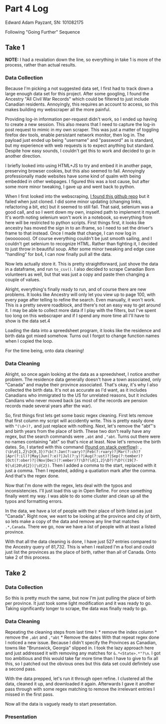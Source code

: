 # Part 4 Log

Edward Adam Payzant, 
SN: 101082175

Following "Going Further" Sequence

## Take 1

**NOTE:** I had a revalation down the line, so everything in take 1 is more of the process, rather than actual results.

### Data Collection

Because I'm picking a not suggested data set, I first had to track down a large enough data set for this project.
After some googling, I found the Ancestry "All Civil War Records" which could be filtered to just include Canadian residents.
Annoyingly, this requires an account to access, so this makes building my webscraper all the more painful.

Providing log-in information per-request didn't work, so I ended up having to create a new session.
This also means that I need to capture the log-in post request to mimic in my own scraper.
This was just a matter of toggling firefox dev tools, enable persistant network monitor, then log in.
The payload just ended up being "username" and "password" as is standard, but my experience with web requests is to expect anything but standard.
Despite how easy sounds, I couldn't get this to work and decided to go in another direction.

I briefly looked into using HTML+JS to try and embed it in another page, preserving browser cookies, but this also seemed to fail.
Annoyingly professionally made websites have some kind of qualm with being embedded in other webpages.
I figured this was a lost cause, but after some more minor tweaking, I gave up and went back to python.

When I first looked into the webscraping, [I found this github repo](https://github.com/mjhea0/ancestry-scraper) but it failed when just cloned.
I did some minor updating (changing links, refactoring a bit, etc) but it seemed to still fail.
That said, selenium was a good call, and so I went down my own, inspired path to implement it myself.
It's worth noting selenium won't work in a notebook, so everything from here will be restricted to python scripts.
First things first, it looks like ancestry has moved the sign in to an iframe, so I need to set the driver's frame to that instead.
Once I made that change, I can now log in (wooooooo).
Of course everything couldn't be just smooth sailing, and I couldn't get selenium to recognize HTML.
Rather than fighting it, I decided to just throw in beautiful soup.
After some minor tweaking and edge case "handling" for bs4, I can now finally pull all the data.

Now lets actually store it.
This is pretty straightforward, just shove the data in a dataframe, and run `to_csv()`.
I also decided to scrape Canadian Born volunteers as well, but that was just a copy and paste then changing a couple of values.

Alright, everything's finally ready to run, and of course there are new problems.
It looks like Ancestry will only let you view up to page 100, with every page after telling to refine the search.
Even manually, it won't work.
This is a pretty severe roadblock, and there's not an easy way to get around it.
I may be able to collect more data if I play with the filters, but I've spent too long on this webscraper and if I spend any more time all I'll have to show is the data set.4

Loading the data into a spreedsheet program, it looks like the residence and birth data got mixed somehow.
Turns out I forgot to change function names when I copied the loop.

For the time being, onto data cleaning!

### Data Cleaning

Alright, so once again looking at the data as a spreedsheet, I notice another problem.
The residence data generally doesn't have a town associated, only "Canada" and maybe their province associated.
That's okay, it's why I also collected the birth data.
It's not as accurate as I'd want, as it includes Canadians who immigrated to the US for unrelated reasons, but it includes Candians who never moved back (as most of the records are pension records made several years after the war).

So, first things first lets get some basic regex cleaning.
First lets remove that first column my script will accidently write.
This is pretty easily done with `^(\d+)?,` and just replace with nothing.
Next, let's remove the "abt"'s and birth years from the place of birth.
These two don't really have any regex, but the search commands were `,abt` and `,"abt`.
Turns out there were no names containing "abt" so that's nice at least.
Now let's remove the birth dates.
So, I started with this command ([found on stack overflow](https://stackoverflow.com/questions/2655476/regex-to-match-month-name-followed-by-year)):
```,(\b\d{1,2}\D{0,3})?\b(?:Jan(?:uary)?|Feb(?:ruary)?|Mar(?:ch)?|Apr(?:il)?|May|Jun(?:e)?|Jul(?:y)?|Aug(?:ust)?|Sep(?:tember)?|Oct(?:ober)?|(Nov|Dec)(?:ember)?)\D?(\d{1,2}\D?)?\D?((19[7-9]\d|20\d{2})|\d{2})```.
Then I added a comma to the start, replaced with it just a comma.
Then I repeated, adding a quatiation mark after the comma.
And that's the regex done.

Now that I'm done with the regex, lets deal with the typos and inconsistencies.
I'll just load this up in Open Refine.
For once something finally went my way.
I was able to do some cluster and clean up all the typos and formatting errors.

In the data, we have a lot of people with their place of birth listed as just "Canada".
Right now, we want to be looking at the province and city of birth, so lets make a copy of the data and remove any line that matches `.*,Canada`.
There we go, now we have a list of people with at least a listed province.

With that all the data cleaning is done, I have just 527 entries compared to the Ancestry query of 81,732.
This is when I realized I'm a fool and could just list the provinces as the place of birth, rather than all of Canada.
Onto take 2 of this process.

## Take 2

### Data Collection

So this is pretty much the same, but now I'm just pulling the place of birth per province.
It just took some light modification and it was ready to go.
Taking significantly longer to scrape, the data was finally ready to go.

### Data Cleaning

Repeating the cleaning steps from last time I:
    * remove the index column
    * remove the `,abt` and `,"abt`
    * Remove the dates
With that repeat regex done I noticed a new issue.
Because I didn't specify the Provinces as Canadian, towns like "Brunswick, Georgia" slipped in.
I took the lazy approach here and just addressed it with removing any matches for `&.*<State>.*"?\n`.
I got too ambitious and this would take far more time than I have to give to fix all this, so I patched out the obvious ones but this data set could definitely use a second pass.

With the data prepped, let's run it through open refine.
I clustered all the data, cleaned it up, and downloaded it again.
Afterwards I gave it another pass through with some regex matching to remove the irrelevant entries I missed in the first pass.

Now all the data is vaguely ready to start presentation.

### Presentation



